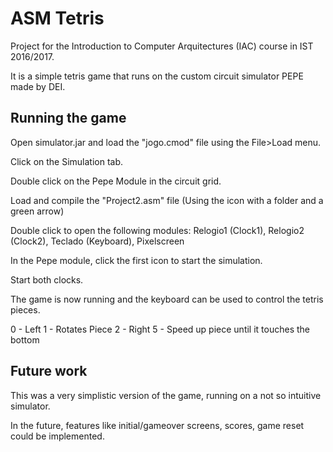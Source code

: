 # ASM Tetris

Project for the Introduction to Computer Arquitectures (IAC) course in IST 2016/2017.

It is a simple tetris game that runs on the custom circuit simulator PEPE made by DEI.

## Running the game

Open simulator.jar and load the "jogo.cmod" file using the File>Load menu.

Click on the Simulation tab.

Double click on the Pepe Module in the circuit grid.

Load and compile the "Project2.asm" file (Using the icon with a folder and a green arrow)

Double click to open the following modules: Relogio1 (Clock1), Relogio2 (Clock2), Teclado (Keyboard), Pixelscreen

In the Pepe module, click the first icon to start the simulation.

Start both clocks.

The game is now running and the keyboard can be used to control the tetris pieces.

0 - Left
1 - Rotates Piece
2 - Right
5 - Speed up piece until it touches the bottom

## Future work

This was a very simplistic version of the game, running on a not so intuitive simulator.

In the future, features like initial/gameover screens, scores, game reset could be implemented.